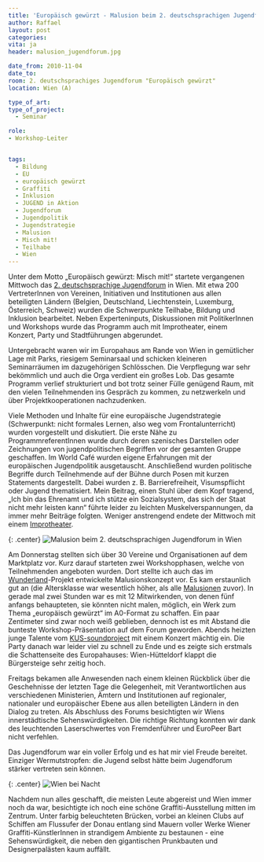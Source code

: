 ```yaml
---
title: 'Europäisch gewürzt - Malusion beim 2. deutschsprachigen Jugendforum in Wien'
author: Raffael
layout: post
categories:
vita: ja
header: malusion_jugendforum.jpg

date_from: 2010-11-04
date_to: 
room: 2. deutschsprachiges Jugendforum "Europäisch gewürzt"
location: Wien (A)

type_of_art: 
type_of_project:
  - Seminar

role:
- Workshop-Leiter


tags:
  - Bildung
  - EU
  - europäisch gewürzt
  - Graffiti
  - Inklusion
  - JUGEND in Aktion
  - Jugendforum
  - Jugendpolitik
  - Jugendstrategie
  - Malusion
  - Misch mit!
  - Teilhabe
  - Wien
---
```


Unter dem Motto „Europäisch gewürzt: Misch mit!“ startete vergangenen Mittwoch das [2. deutschsprachige Jugendforum](http://jugendforum.cc) in Wien. Mit etwa 200 VertreterInnen von Vereinen, Initiativen und Institutionen aus allen beteiligten Ländern (Belgien, Deutschland, Liechtenstein, Luxemburg, Österreich, Schweiz) wurden die Schwerpunkte Teilhabe, Bildung und Inklusion bearbeitet. Neben Experteninputs, Diskussionen mit PolitikerInnen und Workshops wurde das Programm auch mit Improtheater, einem Konzert, Party und Stadtführungen abgerundet.

<!--more-->

Untergebracht waren wir im Europahaus am Rande von Wien in gemütlicher Lage mit Parks, riesigem Seminarsaal und schicken kleineren Seminarräumen im dazugehörigen Schlösschen. Die Verpflegung war sehr bekömmlich und auch die Orga verdient ein großes Lob. Das gesamte Programm verlief strukturiert und bot trotz seiner Fülle genügend Raum, mit den vielen Teilnehmenden ins Gespräch zu kommen, zu netzwerkeln und über Projektkooperationen nachzudenken.

Viele Methoden und Inhalte für eine europäische Jugendstrategie (Schwerpunkt: nicht formales Lernen, also weg vom Frontalunterricht) wurden vorgestellt und diskutiert. Die erste Nähe zu ProgrammreferentInnen wurde durch deren szenisches Darstellen oder Zeichnungen von jugendpolitischen Begriffen vor der gesamten Gruppe geschaffen. Im World Café wurden eigene Erfahrungen mit der europäischen Jugendpolitik ausgetauscht. Anschließend wurden politische Begriffe durch Teilnehmende auf der Bühne durch Posen mit kurzen Statements dargestellt. Dabei wurden z. B. Barrierefreiheit, Visumspflicht oder Jugend thematisiert. Mein Beitrag, einen Stuhl über dem Kopf tragend, „Ich bin das Ehrenamt und ich stütze ein Sozialsystem, das sich der Staat nicht mehr leisten kann“ führte leider zu leichten Muskelverspannungen, da immer mehr Beiträge folgten. Weniger anstrengend endete der Mittwoch mit einem [Improtheater][2].


{: .center}
![Malusion beim 2. deutschsprachigen Jugendforum in Wien]({{site.imgpath}}/jugendforum_malusion_01_w.jpg)

Am Donnerstag stellten sich über 30 Vereine und Organisationen auf dem Marktplatz vor. Kurz darauf starteten zwei Workshopphasen, welche von Teilnehmenden angeboten wurden. Dort stellte ich auch das im [Wunderland][3]-Projekt entwickelte Malusionskonzept vor. Es kam erstaunlich gut an (die Altersklasse war wesentlich höher, als alle [Malusionen][4] zuvor). In gerade mal zwei Stunden war es mit 12 Mitwirkenden, von denen fünf anfangs behaupteten, sie könnten nicht malen, möglich, ein Werk zum Thema „europäisch gewürzt“ im A0-Format zu schaffen. Ein paar Zentimeter sind zwar noch weiß geblieben, dennoch ist es mit Abstand die bunteste Workshop-Präsentation auf dem Forum geworden. Abends heizten junge Talente vom [KUS-soundproject][5] mit einem Konzert mächtig ein. Die Party danach war leider viel zu schnell zu Ende und es zeigte sich erstmals die Schattenseite des Europahauses: Wien-Hütteldorf klappt die Bürgersteige sehr zeitig hoch.

Freitags bekamen alle Anwesenden nach einem kleinen Rückblick über die Geschehnisse der letzten Tage die Gelegenheit, mit Verantwortlichen aus verschiedenen Ministerien, Ämtern und Institutionen auf regionaler, nationaler und europäischer Ebene aus allen beteiligten Ländern in den Dialog zu treten. Als Abschluss des Forums besichtigten wir Wiens innerstädtische Sehenswürdigkeiten. Die richtige Richtung konnten wir dank des leuchtenden Laserschwertes von Fremdenführer und EuroPeer Bart nicht verfehlen.

Das Jugendforum war ein voller Erfolg und es hat mir viel Freude bereitet. Einziger Wermutstropfen: die Jugend selbst hätte beim Jugendforum stärker vertreten sein können.

{: .center}
![Wien bei Nacht]({{site.imgpath}}/jugendforumwien_03_w.jpg)

Nachdem nun alles geschafft, die meisten Leute abgereist und Wien immer noch da war, besichtigte ich noch eine schöne Graffiti-Ausstellung mitten im Zentrum. Unter farbig beleuchteten Brücken, vorbei an kleinen Clubs auf Schiffen am Flussufer der Donau entlang sind Mauern voller Werke Wiener Graffiti-KünstlerInnen in strandigem Ambiente zu bestaunen - eine Sehenswürdigkeit, die neben den gigantischen Prunkbauten und Designerpalästen kaum auffällt.



 [1]: http://jugendforum.cc
 [2]: http://www.theaterworks.at/
 [3]: /archiv/mein-wunderland-eu
 [4]: /archiv/mein-wunderland-eu
 [5]: http://www.kusonline.at/